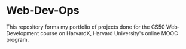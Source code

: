 # Web-Dev-Ops
This repository forms my portfolio of projects done for the CS50 Web-Development course on HarvardX, Harvard University's online MOOC program.
